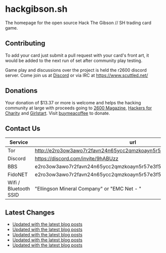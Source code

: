 # hackgibson.sh
The homepage for the open source Hack The Gibson // SH trading card game.


## Contributing

To add your card just submit a pull request with your card's front art, it would be added to the next run of set after community play testing.

Game play and discussions over the project is held the r2600 discord server. Come join us at [Discord](https://discord.com/invite/9hABUzz) or via IRC at https://www.scuttled.net/


## Donations

Your donation of $13.37 or more is welcome and helps the hacking community at large with proceeds going to [2600 Magazine](https://2600.com/), [Hackers for Charity](https://hackersforcharity.org) and [Girlstart](https://girlstart.org).  Visit [buymeacoffee](https://www.buymeacoffee.com/hackgibson.sh) to donate.


## Contact Us

Service | url
-|-
Tor | http://e2ro3ow3awo7r2favn24n65ycc2qmzkoayn5r57e3f56nvjwdcgg32ad.onion
Discord | https://discord.com/invite/9hABUzz
BBS | e2ro3ow3awo7r2favn24n65ycc2qmzkoayn5r57e3f56nvjwdcgg32ad.onion:23
FidoNET | e2ro3ow3awo7r2favn24n65ycc2qmzkoayn5r57e3f56nvjwdcgg32ad.onion:24554
Wifi / Bluetooth SSID | "Ellingson Mineral Company" or "EMC Net - <fidonet address>"

## Latest Changes
<!-- BLOG-POST-LIST:START -->
- [Updated with the latest blog posts](https://github.com/DFW2600/hackgibson.sh/commit/f5bb09d3c7cd9fe0f2ed1bbb84074c01321bd5ef)
- [Updated with the latest blog posts](https://github.com/DFW2600/hackgibson.sh/commit/d4b3b3e95698deee870aa2885714fa24d564faa5)
- [Updated with the latest blog posts](https://github.com/DFW2600/hackgibson.sh/commit/a9d0024783a38db35d46c06f94a9ece56ba1ae2e)
- [Updated with the latest blog posts](https://github.com/DFW2600/hackgibson.sh/commit/2a76756d2304f48585f736e8738d01114df43678)
- [Updated with the latest blog posts](https://github.com/DFW2600/hackgibson.sh/commit/7a0bb3b9e5249fe828dd4d2e1084037163b2200a)
<!-- BLOG-POST-LIST:END -->
